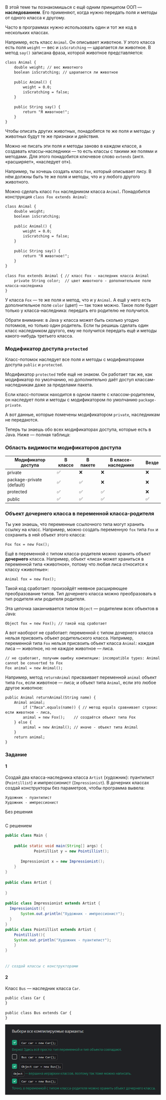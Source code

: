 В этой теме ты познакомишься с ещё одним принципом ООП — **наследованием**. Его применяют, когда нужно передать поля и методы от одного класса к другому.

Часто в программах нужно использовать один и тот же код в нескольких классах.

Например, есть класс `Animal`. Он описывает животное. У этого класса есть поля `weight` — вес и `isScratching` — царапается ли животное. В метод `say()` записана фраза, которой животное представляется:
```
class Animal {
    double weight; // вес животного
    boolean isScratching; // царапается ли животное

    public Animal() {
        weight = 0.0;
        isScratching = false;
    }

    public String say() {
        return "Я животное!";
    }
} 
```

Чтобы описать других животных, понадобятся те же поля и методы: у животных будут те же признаки и действия.

Можно не писать эти поля и методы заново в каждом классе, а создавать классы-наследники — то есть классы с такими же полями и методами. Для этого понадобится ключевое слово `extends` (англ. «расширяет», «наследует от»).

Например, ты хочешь создать класс `Fox`, который описывает лису. В нём должны быть те же поля и методы, что и у любого другого животного.

Можно сделать класс `Fox` наследником класса `Animal`. Понадобится конструкция `class Fox extends Animal`:
```
class Animal {
    double weight;
    boolean isScratching;

    public Animal() {
        weight = 0.0;
        isScratching = false;
    }

    public String say() {
        return "Я животное!";
    }
}

class Fox extends Animal { // класс Fox - наследник класса Animal
    private String color;  // цвет животного - дополнительное поле класса-наследника
} 
```

У класса `Fox` — те же поля и метод, что и у `Animal`. А ещё у него есть дополнительное поле `color` (цвет) — так тоже можно. Такое поле будет только у класса-наследника: передать его родителю не получится.

Обрати внимание: в Java у класса может быть сколько угодно потомков, но только один родитель. Если ты решишь сделать один класс наследником другого, ему не получится передать ещё и методы какого-нибудь третьего класса.

### Модификатор доступа `protected`

Класс-потомок наследует все поля и методы с модификаторами доступа `public` и `protected`.

Модификатор `protected` тебе ещё не знаком. Он работает так же, как модификатор по умолчанию, но дополнительно даёт доступ классам-наследникам даже за пределами пакета.

Если класс-потомок находится в одном пакете с классом-родителем, он наследует поля и методы с модификатором по умолчанию `package-private`.

А вот данные, которые помечены модификатором `private`, наследникам не передаются.

Теперь ты знаешь обо всех модификаторах доступа, которые есть в Java. Ниже — полная таблица:

### Область видимости модификаторов доступа

|Модификатор доступа|В классе|В пакете|В классе-наследнике|Везде|
|---|---|---|---|---|
|private|✅|❌|❌|❌|
|package-private (default)|✅|✅|❌|❌|
|protected|✅|✅|✅|❌|
|public|✅|✅|✅|✅|


### Объект дочернего класса в переменной класса-родителя

Ты уже знаешь, что переменные ссылочного типа могут хранить ссылку на класс. Например, можно создать переменную `fox` типа `Fox` и сохранить в ней объект этого класса:
```
Fox fox = new Fox(); 
```

Ещё в переменной с типом класса-родителя можно хранить объект **дочернего** класса. Например, объект «лиса» может храниться в переменной типа «животное», потому что любая лиса относится к классу «животные»:
```
Animal fox = new Fox(); 
```

Такой код сработает: произойдёт неявное расширяющее преобразование типов. Тип дочернего класса можно преобразовать в тип родителя или родителя родителя.

Эта цепочка заканчивается типом `Object` — родителем всех объектов в Java:
```
Object fox = new Fox(); // такой код сработает 
```

А вот наоборот не сработает: переменной с типом дочернего класса нельзя присвоить объект родительского класса. Например, переменной типа `Fox` нельзя присвоить объект класса `Animal`: каждая лиса — животное, но не каждое животное — лиса.
```
// не сработает, получим ошибку компиляции: incompatible types: Animal cannot be converted to Fox
Fox animal = new Animal(); 
```

Например, метод `returnAnimal` присваивает переменной `animal` объект типа `Fox`, если животное — лиса; и объект типа `Animal`, если это любое другое животное:
```
public Animal returnAnimal(String name) {
    Animal animal;
        if ("Лиса".equals(name)) { // метод equals сравнивает строки: если животное - лиса,
        animal = new Fox();    // создаётся объект типа Fox
    } else {
        animal = new Animal(); // иначе - объект типа Animal
    }
    return animal;
} 
```

### Задание
#### 1
Создай два класса-наследника класса `Artist` (художник): пуантилист (`Pointillist`) и импрессионист (`Impressionist`). В дочерних классах создай конструкторы без параметров, чтобы программа вывела:
```
Художник - пуантилист
Художник - импрессионист 
```
Без решения
```Java

```

С решением
```Java
public class Main {

    public static void main(String[] args) {
             Pointillist y = new Pointillist();

       Impressionist x = new Impressionist();
    }
}

public class Artist {

}

public class Impressionist extends Artist {
  Impressionist(){
       System.out.println("Художник - импрессионист");
  }
}
public class Pointillist extends Artist {
    Pointillist(){
    System.out.println("Художник - пуантилист");
    }
}


// создай классы с конструкторами
```

#### 2
Класс `Bus` — наследник класса `Car`.
```
public class Car {
}

public class Bus extends Car {
} 
```

![img.png](img%2Fimg.png)